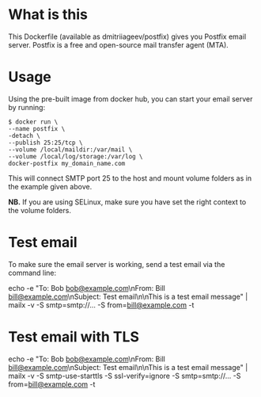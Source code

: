 # What is this
This Dockerfile (available as dmitriiageev/postfix) gives you Postfix email server.
Postfix is a free and open-source mail transfer agent (MTA).

# Usage
Using the pre-built image from docker hub, you can start your email server by running:

```
$ docker run \
--name postfix \
-detach \
--publish 25:25/tcp \
--volume /local/maildir:/var/mail \
--volume /local/log/storage:/var/log \
docker-postfix my_domain_name.com
```
This will connect SMTP port 25 to the host and mount volume folders as in the example given above.

__NB.__ If you are using SELinux, make sure you have set the right context to the volume folders.

# Test email
To make sure the email server is working, send a test email via the command line:

echo -e "To: Bob <bob@example.com>\nFrom: Bill <bill@example.com>\nSubject: Test email\n\nThis is a test email message" | mailx -v -S smtp=smtp://... -S from=bill@example.com -t

# Test email with TLS
echo -e "To: Bob <bob@example.com>\nFrom: Bill <bill@example.com>\nSubject: Test email\n\nThis is a test email message" | mailx -v -S smtp-use-starttls -S ssl-verify=ignore -S smtp=smtp://... -S from=bill@example.com -t

